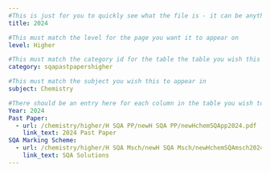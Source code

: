 ```yaml
---
#This is just for you to quickly see what the file is - it can be anything you want
title: 2024

#This must match the level for the page you want it to appear on
level: Higher

#This must match the category id for the table the table you wish this to appear in
category: sqapastpapershigher

#This must match the subject you wish this to appear in
subject: Chemistry

#There should be an entry here for each column in the table you wish to populate:
Year: 2024
Past Paper: 
  - url: /chemistry/higher/H SQA PP/newH SQA PP/newHchemSQApp2024.pdf
    link_text: 2024 Past Paper
SQA Marking Scheme:
  - url: /chemistry/higher/H SQA Msch/newH SQA Msch/newHchemSQAmsch2024.pdf
    link_text: SQA Solutions
---
```

